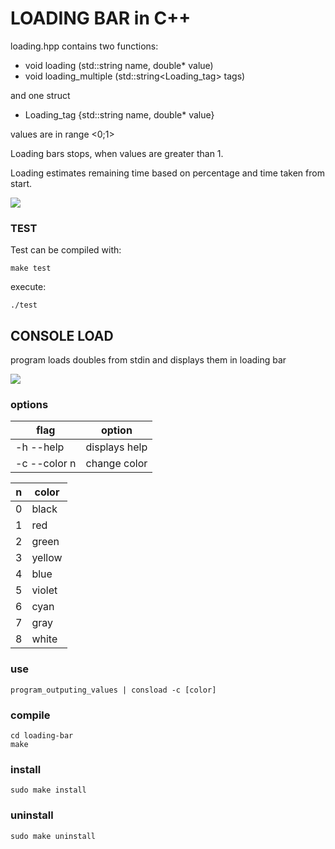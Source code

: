 # LOADING BAR in C++

loading.hpp contains two functions:

- void loading (std::string name, double* value)
- void loading_multiple (std::string<Loading_tag> tags)

and one struct

- Loading_tag {std::string name, double* value}

values are in range <0;1>

Loading bars stops, when values are greater than 1.

Loading estimates remaining time based on percentage and time taken from start.

![](loading.gif)

### TEST
Test can be compiled with:

 ```
make test
```

execute:
```
./test
```

## CONSOLE LOAD
program loads doubles from stdin and displays them in loading bar

![](cons_load.gif)

### options
| flag |option |
| -------|----------- | 
|-h \--help | displays help |
|-c \--color n| change color |

|n|color|
|-|-|
|0|black|
|1|red|
|2|green|
|3|yellow|
|4|blue|
|5|violet|
|6|cyan|
|7|gray|
|8|white|

### use
```
program_outputing_values | consload -c [color]
```

### compile
``` 
cd loading-bar
make
```

### install
```
sudo make install
```

### uninstall
```
sudo make uninstall
```


